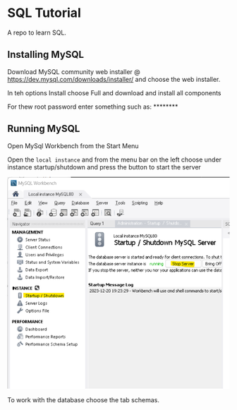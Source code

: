 
# SQL Tutorial

A repo to learn SQL.

## Installing MySQL

Download MySQL community web installer @ <https://dev.mysql.com/downloads/installer/> and choose the web installer.

In teh options Install choose Full and download and install all components

For thew root password enter something such as: ********

## Running MySQL

Open MySql Workbench from the Start Menu

Open the `local instance` and from the menu bar on the left choose under instance startup/shutdown and press the button to start the server

![Start MySQL from Workbench](images/mysql-start.png)

To work with the database choose the tab schemas.

